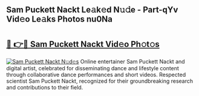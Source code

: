## Sam Puckett Nackt Le𝚊k𝚎d N𝚞𝚍e - Part-qYv Vid𝚎o Le𝚊ks Photos nu0Na

# <h2><a href="http://fbaj5h2.evod.top/?m=Sam+Puckett+Nackt">🔗 👉🔴 Sam Puckett Nackt Vid𝚎o Ph𝚘t𝚘s</a></h2>

[![Sam Puckett Nackt N𝚞d𝚎s](https://i.imgur.com/8V9OHl7.gif)](http://fbaj5h2.evod.top/?m=Sam+Puckett+Nackt)
Online entertainer Sam Puckett Nackt and digital artist, celebrated for disseminating dance and lifestyle content through collaborative dance performances and short videos. Respected scientist Sam Puckett Nackt, recognized for their groundbreaking research and contributions to their field. 
